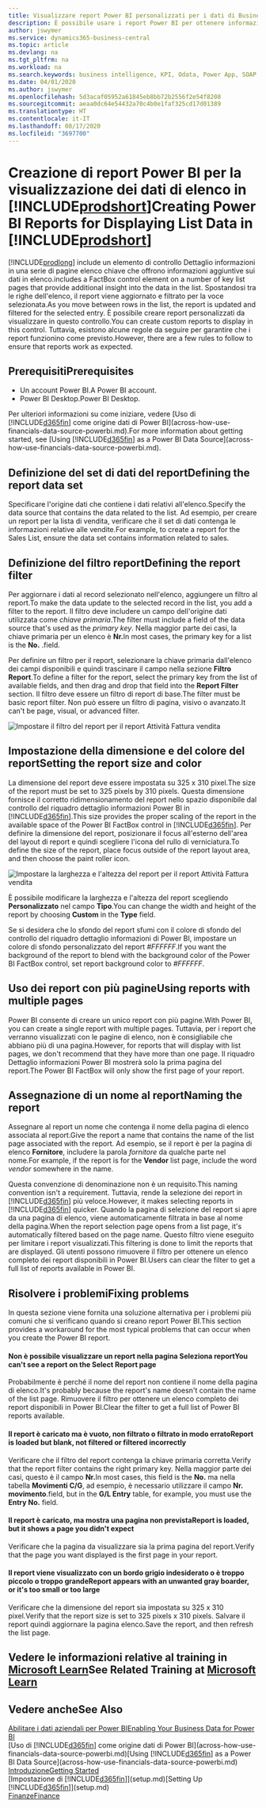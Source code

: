 ```yaml
---
title: Visualizzare report Power BI personalizzati per i dati di Business Central | Microsoft Docs
description: È possibile usare i report Power BI per ottenere informazioni aggiuntive sui dati negli elenchi.
author: jswymer
ms.service: dynamics365-business-central
ms.topic: article
ms.devlang: na
ms.tgt_pltfrm: na
ms.workload: na
ms.search.keywords: business intelligence, KPI, Odata, Power App, SOAP, analysis
ms.date: 04/01/2020
ms.author: jswymer
ms.openlocfilehash: 5d3acaf05952a61845eb8bb72b2556f2e54f8208
ms.sourcegitcommit: aeaa0dc64e54432a70c4b0e1faf325cd17d01389
ms.translationtype: HT
ms.contentlocale: it-IT
ms.lasthandoff: 08/17/2020
ms.locfileid: "3697700"
---
```

# <a name="creating-power-bi-reports-for-displaying-list-data-in-prodshort"></a><span data-ttu-id="7a6ac-103">Creazione di report Power BI per la visualizzazione dei dati di elenco in [!INCLUDE[prodshort](includes/prodshort.md)]</span><span class="sxs-lookup"><span data-stu-id="7a6ac-103">Creating Power BI Reports for Displaying List Data in [!INCLUDE[prodshort](includes/prodshort.md)]</span></span>

[!INCLUDE[prodlong](includes/prodlong.md)] <span data-ttu-id="7a6ac-104">include un elemento di controllo Dettaglio informazioni in una serie di pagine elenco chiave che offrono informazioni aggiuntive sui dati in elenco.</span><span class="sxs-lookup"><span data-stu-id="7a6ac-104">includes a FactBox control element on a number of key list pages that provide additional insight into the data in the list.</span></span> <span data-ttu-id="7a6ac-105">Spostandosi tra le righe dell'elenco, il report viene aggiornato e filtrato per la voce selezionata.</span><span class="sxs-lookup"><span data-stu-id="7a6ac-105">As you move between rows in the list, the report is updated and filtered for the selected entry.</span></span> <span data-ttu-id="7a6ac-106">È possibile creare report personalizzati da visualizzare in questo controllo.</span><span class="sxs-lookup"><span data-stu-id="7a6ac-106">You can create custom reports to display in this control.</span></span> <span data-ttu-id="7a6ac-107">Tuttavia, esistono alcune regole da seguire per garantire che i report funzionino come previsto.</span><span class="sxs-lookup"><span data-stu-id="7a6ac-107">However, there are a few rules to follow to ensure that reports work as expected.</span></span>  

## <a name="prerequisites"></a><span data-ttu-id="7a6ac-108">Prerequisiti</span><span class="sxs-lookup"><span data-stu-id="7a6ac-108">Prerequisites</span></span>

- <span data-ttu-id="7a6ac-109">Un account Power BI.</span><span class="sxs-lookup"><span data-stu-id="7a6ac-109">A Power BI account.</span></span>
- <span data-ttu-id="7a6ac-110">Power BI Desktop.</span><span class="sxs-lookup"><span data-stu-id="7a6ac-110">Power BI Desktop.</span></span>

<span data-ttu-id="7a6ac-111">Per ulteriori informazioni su come iniziare, vedere [Uso di [!INCLUDE[d365fin](includes/d365fin_md.md)] come origine dati di Power BI](across-how-use-financials-data-source-powerbi.md).</span><span class="sxs-lookup"><span data-stu-id="7a6ac-111">For more information about getting started, see [Using [!INCLUDE[d365fin](includes/d365fin_md.md)] as a Power BI Data Source](across-how-use-financials-data-source-powerbi.md).</span></span>

## <a name="defining-the-report-data-set"></a><span data-ttu-id="7a6ac-112">Definizione del set di dati del report</span><span class="sxs-lookup"><span data-stu-id="7a6ac-112">Defining the report data set</span></span>

<span data-ttu-id="7a6ac-113">Specificare l'origine dati che contiene i dati relativi all'elenco.</span><span class="sxs-lookup"><span data-stu-id="7a6ac-113">Specify the data source that contains the data related to the list.</span></span> <span data-ttu-id="7a6ac-114">Ad esempio, per creare un report per la lista di vendita, verificare che il set di dati contenga le informazioni relative alle vendite.</span><span class="sxs-lookup"><span data-stu-id="7a6ac-114">For example, to create a report for the Sales List, ensure the data set contains information related to sales.</span></span>  

## <a name="defining-the-report-filter"></a><span data-ttu-id="7a6ac-115">Definizione del filtro report</span><span class="sxs-lookup"><span data-stu-id="7a6ac-115">Defining the report filter</span></span>

<span data-ttu-id="7a6ac-116">Per aggiornare i dati al record selezionato nell'elenco, aggiungere un filtro al report.</span><span class="sxs-lookup"><span data-stu-id="7a6ac-116">To make the data update to the selected record in the list, you add a filter to the report.</span></span> <span data-ttu-id="7a6ac-117">Il filtro deve includere un campo dell'origine dati utilizzata come *chiave primaria*.</span><span class="sxs-lookup"><span data-stu-id="7a6ac-117">The filter must include a field of the data source that's used as the *primary key*.</span></span> <span data-ttu-id="7a6ac-118">Nella maggior parte dei casi, la chiave primaria per un elenco è **Nr.**</span><span class="sxs-lookup"><span data-stu-id="7a6ac-118">In most cases, the primary key for a list is the **No.**</span></span> <span data-ttu-id="7a6ac-119">.</span><span class="sxs-lookup"><span data-stu-id="7a6ac-119">field.</span></span>

<span data-ttu-id="7a6ac-120">Per definire un filtro per il report, selezionare la chiave primaria dall'elenco dei campi disponibili e quindi trascinare il campo nella sezione **Filtro Report**.</span><span class="sxs-lookup"><span data-stu-id="7a6ac-120">To define a filter for the report, select the primary key from the list of available fields, and then drag and drop that field into the **Report Filter** section.</span></span> <span data-ttu-id="7a6ac-121">Il filtro deve essere un filtro di report di base.</span><span class="sxs-lookup"><span data-stu-id="7a6ac-121">The filter must be basic report filter.</span></span> <span data-ttu-id="7a6ac-122">Non può essere un filtro di pagina, visivo o avanzato.</span><span class="sxs-lookup"><span data-stu-id="7a6ac-122">It can't be page, visual, or advanced filter.</span></span> 

![Impostare il filtro del report per il report Attività Fattura vendita](./media/across-how-use-powerbi-reports-factbox/financials-powerbi-report-filter.png)

## <a name="setting-the-report-size-and-color"></a><span data-ttu-id="7a6ac-124">Impostazione della dimensione e del colore del report</span><span class="sxs-lookup"><span data-stu-id="7a6ac-124">Setting the report size and color</span></span>

<span data-ttu-id="7a6ac-125">La dimensione del report deve essere impostata su 325 x 310 pixel.</span><span class="sxs-lookup"><span data-stu-id="7a6ac-125">The size of the report must be set to 325 pixels by 310 pixels.</span></span> <span data-ttu-id="7a6ac-126">Questa dimensione fornisce il corretto ridimensionamento del report nello spazio disponibile dal controllo del riquadro dettaglio informazioni Power BI in [!INCLUDE[d365fin](includes/d365fin_md.md)].</span><span class="sxs-lookup"><span data-stu-id="7a6ac-126">This size provides the proper scaling of the report in the available space of the Power BI FactBox control in [!INCLUDE[d365fin](includes/d365fin_md.md)].</span></span> <span data-ttu-id="7a6ac-127">Per definire la dimensione del report, posizionare il focus all'esterno dell'area del layout di report e quindi scegliere l'icona del rullo di verniciatura.</span><span class="sxs-lookup"><span data-stu-id="7a6ac-127">To define the size of the report, place focus outside of the report layout area, and then choose the paint roller icon.</span></span>

![Impostare la larghezza e l'altezza del report per il report Attività Fattura vendita](./media/across-how-use-powerbi-reports-factbox/financials-powerbi-report-sizing.png)

<span data-ttu-id="7a6ac-129">È possibile modificare la larghezza e l'altezza del report scegliendo **Personalizzato** nel campo **Tipo**.</span><span class="sxs-lookup"><span data-stu-id="7a6ac-129">You can change the width and height of the report by choosing **Custom** in the **Type** field.</span></span>

<span data-ttu-id="7a6ac-130">Se si desidera che lo sfondo del report sfumi con il colore di sfondo del controllo del riquadro dettaglio informazioni di Power BI, impostare un colore di sfondo personalizzato del report *#FFFFFF*.</span><span class="sxs-lookup"><span data-stu-id="7a6ac-130">If you want the background of the report to blend with the background color of the Power BI FactBox control, set report background color to *#FFFFFF*.</span></span> 

## <a name="using-reports-with-multiple-pages"></a><span data-ttu-id="7a6ac-131">Uso dei report con più pagine</span><span class="sxs-lookup"><span data-stu-id="7a6ac-131">Using reports with multiple pages</span></span>

<span data-ttu-id="7a6ac-132">Power BI consente di creare un unico report con più pagine.</span><span class="sxs-lookup"><span data-stu-id="7a6ac-132">With Power BI, you can create a single report with multiple pages.</span></span> <span data-ttu-id="7a6ac-133">Tuttavia, per i report che verranno visualizzati con le pagine di elenco, non è consigliabile che abbiano più di una pagina.</span><span class="sxs-lookup"><span data-stu-id="7a6ac-133">However, for reports that will display with list pages, we don't recommend that they have more than one page.</span></span> <span data-ttu-id="7a6ac-134">Il riquadro Dettaglio informazioni Power BI mostrerà solo la prima pagina del report.</span><span class="sxs-lookup"><span data-stu-id="7a6ac-134">The Power BI FactBox will only show the first page of your report.</span></span>

## <a name="naming-the-report"></a><span data-ttu-id="7a6ac-135">Assegnazione di un nome al report</span><span class="sxs-lookup"><span data-stu-id="7a6ac-135">Naming the report</span></span>

<span data-ttu-id="7a6ac-136">Assegnare al report un nome che contenga il nome della pagina di elenco associata al report.</span><span class="sxs-lookup"><span data-stu-id="7a6ac-136">Give the report a name that contains the name of the list page associated with the report.</span></span> <span data-ttu-id="7a6ac-137">Ad esempio, se il report è per la pagina di elenco **Fornitore**, includere la parola *fornitore* da qualche parte nel nome.</span><span class="sxs-lookup"><span data-stu-id="7a6ac-137">For example, if the report is for the **Vendor** list page, include the word *vendor* somewhere in the name.</span></span>  

<span data-ttu-id="7a6ac-138">Questa convenzione di denominazione non è un requisito.</span><span class="sxs-lookup"><span data-stu-id="7a6ac-138">This naming convention isn't a requirement.</span></span> <span data-ttu-id="7a6ac-139">Tuttavia, rende la selezione dei report in [!INCLUDE[d365fin](includes/d365fin_md.md)] più veloce.</span><span class="sxs-lookup"><span data-stu-id="7a6ac-139">However, it makes selecting reports in [!INCLUDE[d365fin](includes/d365fin_md.md)] quicker.</span></span> <span data-ttu-id="7a6ac-140">Quando la pagina di selezione del report si apre da una pagina di elenco, viene automaticamente filtrata in base al nome della pagina.</span><span class="sxs-lookup"><span data-stu-id="7a6ac-140">When the report selection page opens from a list page, it's automatically filtered based on the page name.</span></span> <span data-ttu-id="7a6ac-141">Questo filtro viene eseguito per limitare i report visualizzati.</span><span class="sxs-lookup"><span data-stu-id="7a6ac-141">This filtering is done to limit the reports that are displayed.</span></span> <span data-ttu-id="7a6ac-142">Gli utenti possono rimuovere il filtro per ottenere un elenco completo dei report disponibili in Power BI.</span><span class="sxs-lookup"><span data-stu-id="7a6ac-142">Users can clear the filter to get a full list of reports available in Power BI.</span></span>  

## <a name="fixing-problems"></a><span data-ttu-id="7a6ac-143">Risolvere i problemi</span><span class="sxs-lookup"><span data-stu-id="7a6ac-143">Fixing problems</span></span>

<span data-ttu-id="7a6ac-144">In questa sezione viene fornita una soluzione alternativa per i problemi più comuni che si verificano quando si creano report Power BI.</span><span class="sxs-lookup"><span data-stu-id="7a6ac-144">This section provides a workaround for the most typical problems that can occur when you create the Power BI report.</span></span>  

#### <a name="you-cant-see-a-report-on-the-select-report-page"></a><span data-ttu-id="7a6ac-145">Non è possibile visualizzare un report nella pagina Seleziona report</span><span class="sxs-lookup"><span data-stu-id="7a6ac-145">You can't see a report on the Select Report page</span></span>

<span data-ttu-id="7a6ac-146">Probabilmente è perché il nome del report non contiene il nome della pagina di elenco.</span><span class="sxs-lookup"><span data-stu-id="7a6ac-146">It's probably because the report's name doesn't contain the name of the list page.</span></span> <span data-ttu-id="7a6ac-147">Rimuovere il filtro per ottenere un elenco completo dei report disponibili in Power BI.</span><span class="sxs-lookup"><span data-stu-id="7a6ac-147">Clear the filter to get a full list of Power BI reports available.</span></span>  

#### <a name="report-is-loaded-but-blank-not-filtered-or-filtered-incorrectly"></a><span data-ttu-id="7a6ac-148">Il report è caricato ma è vuoto, non filtrato o filtrato in modo errato</span><span class="sxs-lookup"><span data-stu-id="7a6ac-148">Report is loaded but blank, not filtered or filtered incorrectly</span></span>

<span data-ttu-id="7a6ac-149">Verificare che il filtro del report contenga la chiave primaria corretta.</span><span class="sxs-lookup"><span data-stu-id="7a6ac-149">Verify that the report filter contains the right primary key.</span></span> <span data-ttu-id="7a6ac-150">Nella maggior parte dei casi, questo è il campo **Nr.**</span><span class="sxs-lookup"><span data-stu-id="7a6ac-150">In most cases, this field is the **No.**</span></span> <span data-ttu-id="7a6ac-151">ma nella tabella **Movimenti C/G**, ad esempio, è necessario utilizzare il campo **Nr. movimento**.</span><span class="sxs-lookup"><span data-stu-id="7a6ac-151">field, but in the **G/L Entry** table, for example, you must use the **Entry No.** field.</span></span>

#### <a name="report-is-loaded-but-it-shows-a-page-you-didnt-expect"></a><span data-ttu-id="7a6ac-152">Il report è caricato, ma mostra una pagina non prevista</span><span class="sxs-lookup"><span data-stu-id="7a6ac-152">Report is loaded, but it shows a page you didn't expect</span></span>

<span data-ttu-id="7a6ac-153">Verificare che la pagina da visualizzare sia la prima pagina del report.</span><span class="sxs-lookup"><span data-stu-id="7a6ac-153">Verify that the page you want displayed is the first page in your report.</span></span>  

#### <a name="report-appears-with-an-unwanted-gray-boarder-or-its-too-small-or-too-large"></a><span data-ttu-id="7a6ac-154">Il report viene visualizzato con un bordo grigio indesiderato o è troppo piccolo o troppo grande</span><span class="sxs-lookup"><span data-stu-id="7a6ac-154">Report appears with an unwanted gray boarder, or it's too small or too large</span></span>

<span data-ttu-id="7a6ac-155">Verificare che la dimensione del report sia impostata su 325 x 310 pixel.</span><span class="sxs-lookup"><span data-stu-id="7a6ac-155">Verify that the report size is set to 325 pixels x 310 pixels.</span></span> <span data-ttu-id="7a6ac-156">Salvare il report quindi aggiornare la pagina elenco.</span><span class="sxs-lookup"><span data-stu-id="7a6ac-156">Save the report, and then refresh the list page.</span></span>  

## <a name="see-related-training-at-microsoft-learn"></a><span data-ttu-id="7a6ac-157">Vedere le informazioni relative al training in [Microsoft Learn](/learn/modules/configure-powerbi-excel-dynamics-365-business-central/index)</span><span class="sxs-lookup"><span data-stu-id="7a6ac-157">See Related Training at [Microsoft Learn](/learn/modules/configure-powerbi-excel-dynamics-365-business-central/index)</span></span>

## <a name="see-also"></a><span data-ttu-id="7a6ac-158">Vedere anche</span><span class="sxs-lookup"><span data-stu-id="7a6ac-158">See Also</span></span>

[<span data-ttu-id="7a6ac-159">Abilitare i dati aziendali per Power BI</span><span class="sxs-lookup"><span data-stu-id="7a6ac-159">Enabling Your Business Data for Power BI</span></span>](admin-powerbi.md)  
<span data-ttu-id="7a6ac-160">[Uso di [!INCLUDE[d365fin](includes/d365fin_md.md)] come origine dati di Power BI](across-how-use-financials-data-source-powerbi.md)</span><span class="sxs-lookup"><span data-stu-id="7a6ac-160">[Using [!INCLUDE[d365fin](includes/d365fin_md.md)] as a Power BI Data Source](across-how-use-financials-data-source-powerbi.md)</span></span>  
[<span data-ttu-id="7a6ac-161">Introduzione</span><span class="sxs-lookup"><span data-stu-id="7a6ac-161">Getting Started</span></span>](product-get-started.md)  
<span data-ttu-id="7a6ac-162">[Impostazione di [!INCLUDE[d365fin](includes/d365fin_md.md)]](setup.md)</span><span class="sxs-lookup"><span data-stu-id="7a6ac-162">[Setting Up [!INCLUDE[d365fin](includes/d365fin_md.md)]](setup.md)</span></span>  
[<span data-ttu-id="7a6ac-163">Finanze</span><span class="sxs-lookup"><span data-stu-id="7a6ac-163">Finance</span></span>](finance.md)  
